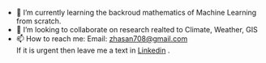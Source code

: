 - 🌱 I’m currently learning the backroud mathematics of Machine Learning from scratch. 
- 👯 I’m looking to collaborate on research realted to Climate, Weather, GIS
- 📫 How to reach me: Email: zhasan708@gmail.com  
 If it is urgent then leave me a text in [Linkedin](www.linkedin.com/in/zh007)
        .


